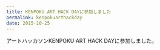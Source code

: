 ```yaml
---
title: KENPOKU ART HACK DAYに参加しました
permalink: kenpokuarthackday
date: 2015-10-25
---
```


アートハッカソンKENPOKU ART HACK DAYに参加しました。
